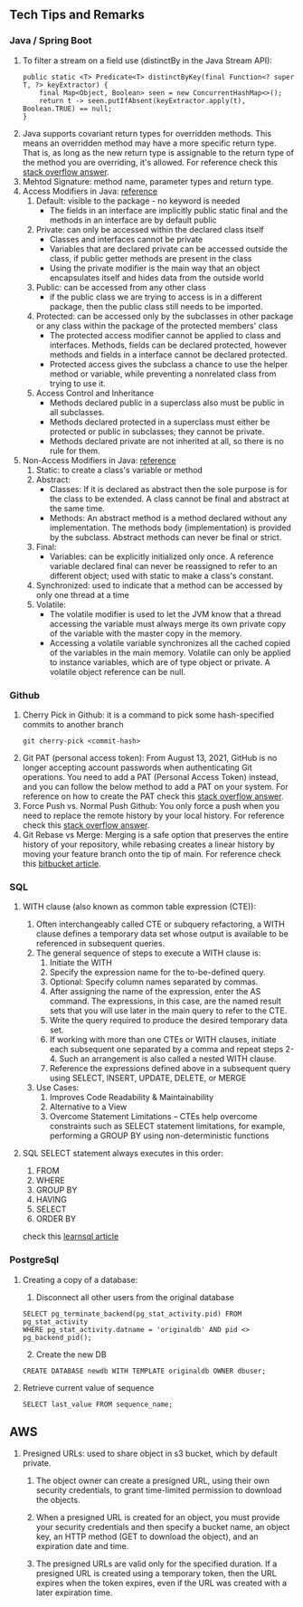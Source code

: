 ## Tech Tips and Remarks

### Java / Spring Boot
1. To filter a stream on a field use (distinctBy in the Java Stream API):
    ```
    public static <T> Predicate<T> distinctByKey(final Function<? super T, ?> keyExtractor) {
        final Map<Object, Boolean> seen = new ConcurrentHashMap<>();
        return t -> seen.putIfAbsent(keyExtractor.apply(t), Boolean.TRUE) == null;     
    }
    ```
2. Java supports covariant return types for overridden methods. This means an overridden method may have a more specific return type. That is, as long as the new return type is assignable to the return type of the method you are overriding, it's allowed. For reference check this [stack overflow answer](https://stackoverflow.com/a/14694885).
3. Mehtod Signature: method name, parameter types and return type.
4. Access Modifiers in Java: [reference](https://www.tutorialspoint.com/java/java_access_modifiers.htm)
    1. Default: visible to the package - no keyword is needed
        - The fields in an interface are implicitly public static final and the methods in an interface are by default public
    2. Private: can only be accessed within the declared class itself
        - Classes and interfaces cannot be private
        - Variables that are declared private can be accessed outside the class, if public getter methods are present in the class
        - Using the private modifier is the main way that an object encapsulates itself and hides data from the outside world
    3. Public: can be accessed from any other class
        - if the public class we are trying to access is in a different package, then the public class still needs to be imported.
    4. Protected: can be accessed only by the subclasses in other package or any class within the package of the protected members' class
        - The protected access modifier cannot be applied to class and interfaces. Methods, fields can be declared protected, however methods and fields in a interface cannot be declared protected.
        - Protected access gives the subclass a chance to use the helper method or variable, while preventing a nonrelated class from trying to use it.
    5. Access Control and Inheritance
        - Methods declared public in a superclass also must be public in all subclasses.
        - Methods declared protected in a superclass must either be protected or public in subclasses; they cannot be private.
        - Methods declared private are not inherited at all, so there is no rule for them.
5. Non-Access Modifiers in Java: [reference](https://www.tutorialspoint.com/java/java_nonaccess_modifiers.htm)
    1. Static: to create a class's variable or method
    2. Abstract:
        - Classes: If it is declared as abstract then the sole purpose is for the class to be extended. A class cannot be final and abstract at the same time.
        - Methods: An abstract method is a method declared without any implementation. The methods body (implementation) is provided by the subclass. Abstract methods can never be final or strict.
    3. Final:
        - Variables: can be explicitly initialized only once. A reference variable declared final can never be reassigned to refer to an different object; used with static to make a class's constant.
    4. Synchronized: used to indicate that a method can be accessed by only one thread at a time
    5. Volatile: 
        - The volatile modifier is used to let the JVM know that a thread accessing the variable must always merge its own private copy of the variable with the master copy in the memory.
        - Accessing a volatile variable synchronizes all the cached copied of the variables in the main memory. Volatile can only be applied to instance variables, which are of type object or private. A volatile object reference can be null.
  
### Github
1. Cherry Pick in Github: it is a command to pick some hash-specified commits to another branch
    ```
    git cherry-pick <commit-hash>
    ```
2. Git PAT (personal access token):
    From August 13, 2021, GitHub is no longer accepting account passwords when authenticating Git operations. You need to add a PAT (Personal Access Token) instead, and you can follow the below method to add a PAT on your system.
    For reference on how to create the PAT check this [stack overflow answer](https://stackoverflow.com/a/68781050).
3. Force Push vs. Normal Push Github:
    You only force a push when you need to replace the remote history by your local history.
    For reference check this [stack overflow answer](https://stackoverflow.com/a/43567591).
4. Git Rebase vs Merge:
    Merging is a safe option that preserves the entire history of your repository, while rebasing creates a linear history by moving your feature branch onto the tip of main.
    For reference check this [bitbucket article](https://www.atlassian.com/git/tutorials/merging-vs-rebasing1).
  
### SQL
1. WITH clause (also known as common table expression (CTE)):
    1. Often interchangeably called CTE or subquery refactoring, a WITH clause defines a temporary data set whose output is available to be referenced in subsequent queries.
    2. The general sequence of steps to execute a WITH clause is:
        1. Initiate the WITH
        2. Specify the expression name for the to-be-defined query.
        3. Optional: Specify column names separated by commas.
        4. After assigning the name of the expression, enter the AS command. The expressions, in this case, are the named result sets that you will use later in the main query to refer to the CTE.
        5. Write the query required to produce the desired temporary data set.
        6. If working with more than one CTEs or WITH clauses, initiate each subsequent one separated by a comma and repeat steps 2-4. Such an arrangement is also called a nested WITH clause.
        7. Reference the expressions defined above in a subsequent query using SELECT, INSERT, UPDATE, DELETE, or MERGE
    3. Use Cases:
        1. Improves Code Readability & Maintainability
        2. Alternative to a View
        3. Overcome Statement Limitations – CTEs help overcome constraints such as SELECT statement limitations, for example, performing a GROUP BY using non-deterministic functions
2. SQL SELECT statement always executes in this order: 
    1. FROM
    2. WHERE
    3. GROUP BY
    4. HAVING
    5. SELECT
    6. ORDER BY 

    check this [learnsql article](https://learnsql.com/blog/getting-hang-group-clause/)

  
### PostgreSql
1. Creating a copy of a database: 
    1. Disconnect all other users from the original database
    ```
    SELECT pg_terminate_backend(pg_stat_activity.pid) FROM pg_stat_activity 
    WHERE pg_stat_activity.datname = 'originaldb' AND pid <> pg_backend_pid();
    ```
    2. Create the new DB
    ```
    CREATE DATABASE newdb WITH TEMPLATE originaldb OWNER dbuser;
    ```

2. Retrieve current value of sequence
    ```
    SELECT last_value FROM sequence_name;
    ```

## AWS
1. Presigned URLs: used to share object in s3 bucket, which by default private.

    1. The object owner can create a presigned URL, using their own security credentials, to grant time-limited permission to download the objects.

    2. When a presigned URL is created for an object, you must provide your security credentials and then specify a bucket name, an object key, an HTTP method (GET to download the object), and an expiration date and time.

    3. The presigned URLs are valid only for the specified duration. If a presigned URL is created using a temporary token, then the URL expires when the token expires, even if the URL was created with a later expiration time.

    